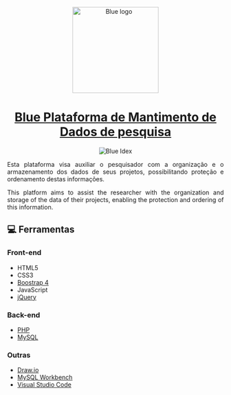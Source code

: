 <p align="center">
    <img width="200" src="https://ik.imagekit.io/3qljzfqslun/New_Folder/Logo_OKnoUYjWI.svg" title="Blue logo">
</p>


<strong><h1 align="center"><a href="https://drive.google.com/file/d/1H42qyMc5QWAl1wUKixbdf6VPZG4alRIV/view?usp=sharing" title="Ler artigo (Read article)">Blue Plataforma de Mantimento de Dados de pesquisa </h1></a></strong>
<p align="center"><img src="https://ik.imagekit.io/3qljzfqslun/New_Folder/Captura_de_tela_em_2021-01-16_10-37-30_um3YdZRq_r.png" style="vertical-align:middle" title="Blue Idex"></p> 

<p align="justify">Esta plataforma visa auxiliar o pesquisador com a organização e o
armazenamento dos dados de seus projetos, possibilitando proteção e
ordenamento destas informações.</p>

<p align="justify">This platform aims to assist the researcher with the organization and
storage of the data of their projects, enabling the protection and ordering of this
information.<i></i></p>

##  💻  Ferramentas

### Front-end 
* HTML5
* CSS3
* [Boostrap 4](https://getbootstrap.com/)
* JavaScript
* [jQuery](https://jquery.com/)

### Back-end
* [PHP](https://www.php.net/)
* [MySQL](https://www.mysql.com/)

### Outras
* [Draw.io](https://app.diagrams.net/)
* [MySQL Workbench](https://www.mysql.com/products/workbench/)
* [Visual Studio Code](https://code.visualstudio.com/)
